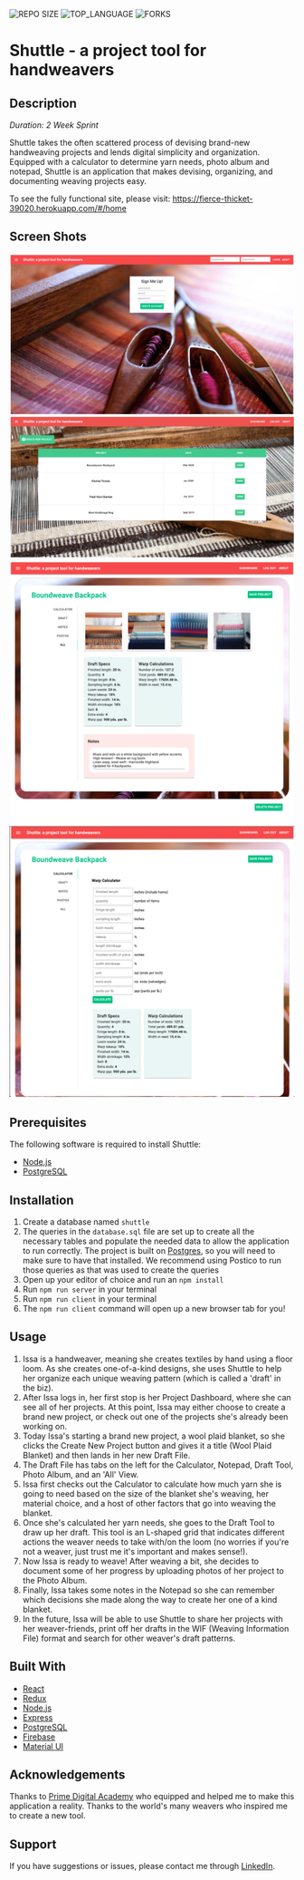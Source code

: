 ![REPO SIZE](https://img.shields.io/github/repo-size/scottbromander/the_marketplace.svg?style=flat-square)
![TOP_LANGUAGE](https://img.shields.io/github/languages/top/scottbromander/the_marketplace.svg?style=flat-square)
![FORKS](https://img.shields.io/github/forks/scottbromander/the_marketplace.svg?style=social)

# Shuttle - a project tool for handweavers

## Description

_Duration: 2 Week Sprint_

Shuttle takes the often scattered process of devising brand-new handweaving projects and lends digital simplicity and organization. Equipped with a calculator to determine yarn needs, photo album and notepad, Shuttle is an application that makes devising, organizing, and documenting weaving projects easy. 

To see the fully functional site, please visit: https://fierce-thicket-39020.herokuapp.com/#/home


## Screen Shots

![Homepage](/public/screenshot-login.png)
![Dashboard](/public/screenshot-dashboard.png)
![DraftFile](/public/screenshot-file-view.png)
![Calculator](/public/screenshot-calculator.png)


## Prerequisites

The following software is required to install Shuttle:

- [Node.js](https://nodejs.org/en/)
- [PostgreSQL](https://www.postgresql.org/download/)


## Installation

1. Create a database named `shuttle`
2. The queries in the `database.sql` file are set up to create all the necessary tables and populate the needed data to allow the application to run correctly. The project is built on [Postgres](https://www.postgresql.org/download/), so you will need to make sure to have that installed. We recommend using Postico to run those queries as that was used to create the queries
3. Open up your editor of choice and run an `npm install`
4. Run `npm run server` in your terminal
5. Run `npm run client` in your terminal
6. The `npm run client` command will open up a new browser tab for you!


## Usage

1. Issa is a handweaver, meaning she creates textiles by hand using a floor loom. As she creates one-of-a-kind designs, she uses Shuttle to help her organize each unique weaving pattern (which is called a 'draft' in the biz).
2. After Issa logs in, her first stop is her Project Dashboard, where she can see all of her projects. At this point, Issa may either choose to create a brand new project, or check out one of the projects she's already been working on.
3. Today Issa's starting a brand new project, a wool plaid blanket, so she clicks the Create New Project button and gives it a title (Wool Plaid Blanket) and then lands in her new Draft File. 
4. The Draft File has tabs on the left for the Calculator, Notepad, Draft Tool, Photo Album, and an 'All' View.
5. Issa first checks out the Calculator to calculate how much yarn she is going to need based on the size of the blanket she's weaving, her material choice, and a host of other factors that go into weaving the blanket. 
6. Once she's calculated her yarn needs, she goes to the Draft Tool to draw up her draft. This tool is an L-shaped grid that indicates different actions the weaver needs to take with/on the loom (no worries if you're not a weaver, just trust me it's important and makes sense!).
7. Now Issa is ready to weave! After weaving a bit, she decides to document some of her progress by uploading photos of her project to the Photo Album.
8. Finally, Issa takes some notes in the Notepad so she can remember which decisions she made along the way to create her one of a kind blanket.
9. In the future, Issa will be able to use Shuttle to share her projects with her weaver-friends, print off her drafts in the WIF (Weaving Information File) format and search for other weaver's draft patterns. 


## Built With

- [React](https://reactjs.org/)
- [Redux](https://redux.js.org/)
- [Node.js](https://nodejs.org/en/)
- [Express](https://expressjs.com/)
- [PostgreSQL](https://www.postgresql.org/download/)
- [Firebase](https://firebase.google.com/)
- [Material UI](https://material-ui.com/)
  

## Acknowledgements

Thanks to [Prime Digital Academy](www.primeacademy.io) who equipped and helped me to make this application a reality. Thanks to the world's many weavers who inspired me to create a new tool.


## Support

If you have suggestions or issues, please contact me through [LinkedIn](https://www.linkedin.com/in/kristenstoeckeler/).